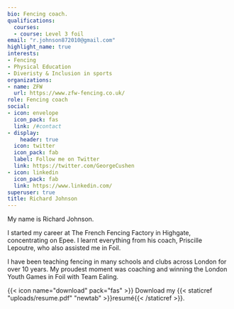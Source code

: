 ```yaml
---
bio: Fencing coach.
qualifications:
  courses:
  - course: Level 3 foil
email: "r.johnson872010@gmail.com"
highlight_name: true
interests:
- Fencing
- Physical Education
- Diveristy & Inclusion in sports
organizations:
- name: ZFW
  url: https://www.zfw-fencing.co.uk/
role: Fencing coach
social:
- icon: envelope
  icon_pack: fas
  link: /#contact
- display:
    header: true
  icon: twitter
  icon_pack: fab
  label: Follow me on Twitter
  link: https://twitter.com/GeorgeCushen
- icon: linkedin
  icon_pack: fab
  link: https://www.linkedin.com/
superuser: true
title: Richard Johnson 
---
```


My name is Richard Johnson.

I started my career at The French Fencing Factory in Highgate, concentrating on Epee. I learnt everything from his coach, Priscille Lepoutre, who also assisted me in Foil.  

I have been teaching fencing in many schools and clubs across London for over 10 years. My proudest moment was coaching and winning the London Youth Games in Foil with Team Ealing.

{{< icon name="download" pack="fas" >}} Download my {{< staticref "uploads/resume.pdf" "newtab" >}}resumé{{< /staticref >}}.
